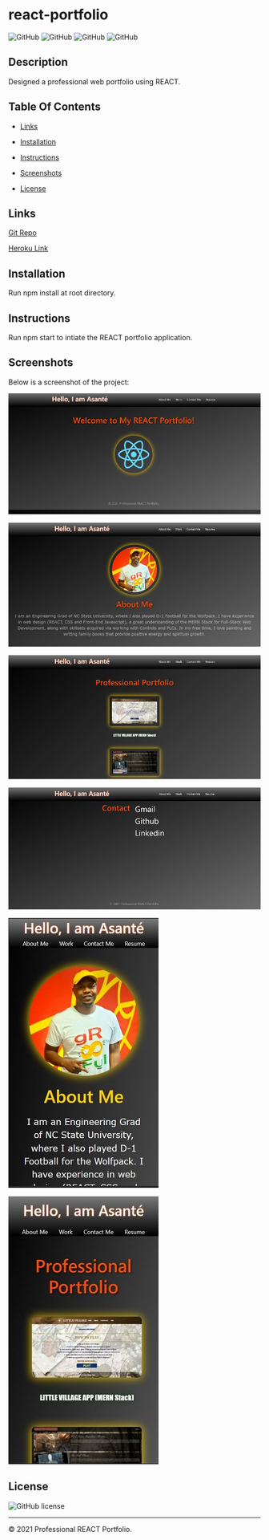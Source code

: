 # react-portfolio

![GitHub](https://img.shields.io/github/repo-size/asantercureton/react-portfolio?style=plastic) ![GitHub](https://img.shields.io/github/last-commit/asantercureton/react-portfolio?style=plastic) ![GitHub](https://img.shields.io/github/languages/top/asantercureton/react-portfolio?style=plastic) ![GitHub](https://img.shields.io/github/followers/asantercureton?style=social)

## Description
Designed a professional web portfolio using REACT.

## Table Of Contents
* [Links](#links)

* [Installation](#installation)

* [Instructions](#instructions)

* [Screenshots](#screenshots)

* [License](#license)


## Links
[Git Repo](https://github.com/asantercureton/react-portfolio)

[Heroku Link](https://frightful-ghoul-36931.herokuapp.com/)

## Installation
Run npm install at root directory.


## Instructions
Run npm start to intiate the REACT portfolio application.


## Screenshots
Below is a screenshot of the project:

![Image of Home](./src/assets/images/react-portfolio-home.jpg)

![Image of AboutMe](./src/assets/images/react-portfolio-aboutme.jpg)

![Image of Portfolio](./src/assets/images/react-portfolio-projects.jpg)

![Image of ContactMe](./src/assets/images/react-portfolio-contact.jpg)

![Image of Mobile View](./src/assets/images/react-portfolio-mobile-view.jpg)

![Image of Mobile View - Portfolio](./src/assets/images/react-portfolio-mobile-view-portfolio.jpg)

## License
![GitHub license](https://img.shields.io/badge/license-ISC-blue.svg)

---
© 2021 Professional REACT Portfolio.
